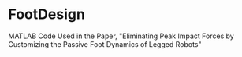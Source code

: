 # FootDesign
MATLAB Code Used in the Paper, "Eliminating Peak Impact Forces by Customizing the Passive Foot Dynamics of Legged Robots"
